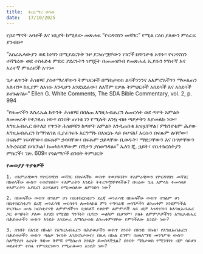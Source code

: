 ```yaml
---
title:  ተጨማሪ ሀሳብ
date:   17/10/2025
---
```


የኃይማኖት አባቶች እና ነቢያት ከሚለው መጽሐፍ “ዮርዳኖስን መሻገር” የሚል ርዕስ ያለውን ምዕራፍ ያንብቡ።

“እስራኤላውያን ወደ ከነዓን በሚያደርጉት ጉዞ ያጋጠሟቸውን ነገሮች በጥንቃቄ አጥኑ። ዮርዳኖስን ተሻግረው ወደ ተስፋይቱ ምድር ያደረጉትን ዝግጅት በመመዝገብ የመጽሐፈ ኢያሱን ሦስተኛ እና አራተኛ ምዕራፎች አጥኑ።

ጌታ ለጥንት ሕዝቦቹ ያስተማራቸውን ትምህርቶች በማስታወስ ልባችንንንና አእምሮአችንን ማሠልጠን አለብን። ከዚያም ለእነሱ እንዲሆን እንደነደፈው፣ ለእኛም የቃሉ ትምህርቶች አስደሳች እና አስደሳች ይሆኑልናል።” Ellen G. White Comments, The SDA Bible Commentary, vol. 2, p. 994

“የዘመናችን እስራኤል ከጥንት ሕዝቦቹ በበለጠ እግዚአብሔርን ለመርሳት ወደ ጣዖት አምልኮ ለመመራት የተጋለጠ ነው። ሰንበት ጠባቂ ነን የሚሉት እንኳ ብዙ ጣዖታትን እያመለኩ ነው። እግዚአብሔር በተለይ የጥንት ሕዝቦቹን ከጣዖት አምልኮ እንዲጠበቁ አዝዟቸዋል፣ ምክንያቱም ሕያው እግዚአብሔርን ከማገልገል ቢያፈገፍጉ እርግማኑ በእነርሱ ላይ ይሆናል፤ እርሱን በፍጹም ልባቸው፣ በፍጹም ነፍሳቸው፣ በፍጹም ኃሳባቸው፣ በፍጹም ኃይላቸው ቢወዱት፣ ማድጋቸውን እና ቡሃቃቸውን አትረፍርፎ ይባርካል፤ ከመካከላቸውም በሽታን ያስወግዳል።” ኤለን ጂ. ኋይት፣ የቤተክርስትያን ምክሮች፣ ገጽ. 609። የጎልማሶች ሰንበት ትምህርት

**የመወያያ ጥያቄዎች**

`1. ተአምራዊውን የዮርዳኖስን መሻገር በክፍላችሁ ውስጥ ተወያዩበት። ተአምራዊውን የዮርዳኖስን መሻገር በክፍላችሁ ውስጥ ተወያዩበት። ተአምራትን እንዴት ትተረጉሟቸዋላችሁ? በዛሬው ጊዜ አምላክ ተመሳሳይ ተአምራትን እያደረገ እንዳልሆነ የሚመስለው ለምንድን ነው?`

`2. በክፍላችሁ ውስጥ በግልም ሆነ በቤተክርስቲያን ደረጃ መንፈሳዊ በክፍላችሁ ውስጥ በግልም ሆነ በቤተክርስቲያን ደረጃ መንፈሳዊ መርሳትን ለመከላከል ምን ተግባራዊ መንገዶችን ልንጠቀም እንደምንችል ተነጋገሩ። ሙሉ ክርስቲያናዊ ልምምዳችንን በኃይለኛ የቀድሞ ልምምዶች ላይ ብቻ እንዳንገነባ ከእግዚአብሔር ጋር ቀጣይነት ያለው እያደገ የሚሄድ ግንኙነት ቢኖረን መልካም ቢሆንም፣ ያለፉ ልምምዶቻችንን እግዚአብሔር በሕይወታችን ውስጥ እንዴት እንደሠራ ለማስታወስ ልንጠቀምባቸው የምንችለው እንዴት ነው?`

`3. ሰንበት በአንድ በኩል፣ የእግዚአብሔርን በሕይወታችን ውስጥ ሰንበት በአንድ በኩል፣ የእግዚአብሔርን በሕይወታችን ውስጥ ጣልቃ ገብነት እንድናስታውስ፣ በሌላ በኩል ደግሞ፣ በዘላለማዊ መንግሥቱ ውስጥ ስለሚኖረን ዕረፍት ቅድመ ቅምሻ የሚሰጠን እንዴት ይመስላችኋል? ሰንበት ማስታወስ የሚገባንን ብቻ ሳይሆን ወደፊትም ተስፋ የምናደርገውን የሚጠቁመን እንዴት ነው?`